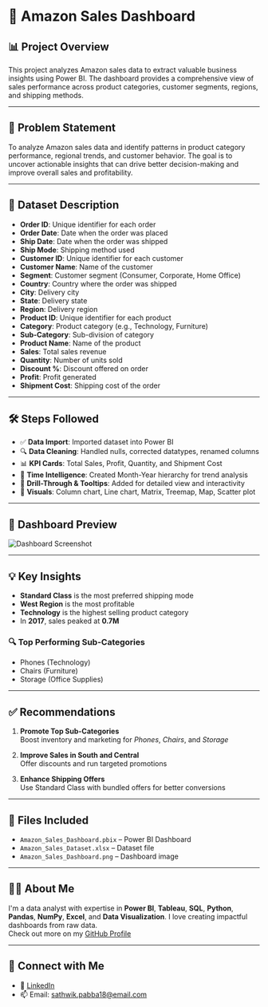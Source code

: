 # 🛒 Amazon Sales Dashboard

## 📊 Project Overview

This project analyzes Amazon sales data to extract valuable business insights using Power BI. The dashboard provides a comprehensive view of sales performance across product categories, customer segments, regions, and shipping methods.

---

## 🧩 Problem Statement

To analyze Amazon sales data and identify patterns in product category performance, regional trends, and customer behavior. The goal is to uncover actionable insights that can drive better decision-making and improve overall sales and profitability.

---

## 📁 Dataset Description

- **Order ID**: Unique identifier for each order  
- **Order Date**: Date when the order was placed  
- **Ship Date**: Date when the order was shipped  
- **Ship Mode**: Shipping method used  
- **Customer ID**: Unique identifier for each customer  
- **Customer Name**: Name of the customer  
- **Segment**: Customer segment (Consumer, Corporate, Home Office)  
- **Country**: Country where the order was shipped  
- **City**: Delivery city  
- **State**: Delivery state  
- **Region**: Delivery region  
- **Product ID**: Unique identifier for each product  
- **Category**: Product category (e.g., Technology, Furniture)  
- **Sub-Category**: Sub-division of category  
- **Product Name**: Name of the product  
- **Sales**: Total sales revenue  
- **Quantity**: Number of units sold  
- **Discount %**: Discount offered on order  
- **Profit**: Profit generated  
- **Shipment Cost**: Shipping cost of the order  

---

## 🛠️ Steps Followed

- ✅ **Data Import**: Imported dataset into Power BI  
- 🔍 **Data Cleaning**: Handled nulls, corrected datatypes, renamed columns  
- 📊 **KPI Cards**: Total Sales, Profit, Quantity, and Shipment Cost  
- 📅 **Time Intelligence**: Created Month-Year hierarchy for trend analysis  
- 📌 **Drill-Through & Tooltips**: Added for detailed view and interactivity  
- 🎨 **Visuals**: Column chart, Line chart, Matrix, Treemap, Map, Scatter plot  

---

## 📸 Dashboard Preview

![Dashboard Screenshot](Amazon_Sales_Dashboard.png)

---

## 💡 Key Insights

- **Standard Class** is the most preferred shipping mode  
- **West Region** is the most profitable  
- **Technology** is the highest selling product category  
- In **2017**, sales peaked at **0.7M**

### 🔍 Top Performing Sub-Categories

- Phones (Technology)  
- Chairs (Furniture)  
- Storage (Office Supplies)

---

## ✅ Recommendations

1. **Promote Top Sub-Categories**  
   Boost inventory and marketing for *Phones*, *Chairs*, and *Storage*

2. **Improve Sales in South and Central**  
   Offer discounts and run targeted promotions

3. **Enhance Shipping Offers**  
   Use Standard Class with bundled offers for better conversions

---

## 📁 Files Included

- `Amazon_Sales_Dashboard.pbix` – Power BI Dashboard  
- `Amazon_Sales_Dataset.xlsx` – Dataset file  
- `Amazon_Sales_Dashboard.png` – Dashboard image  

---

## 🙋‍♂️ About Me

I'm a data analyst with expertise in **Power BI**, **Tableau**, **SQL**, **Python**, **Pandas**, **NumPy**, **Excel**, and **Data Visualization**. I love creating impactful dashboards from raw data.  
Check out more on my [GitHub Profile](https://github.com/Sathwik-pabba)

---

## 🔗 Connect with Me

- 💼 [LinkedIn](https://linkedin.com/in/sathwikpabba)  
- 📫 Email: sathwik.pabba18@email.com
